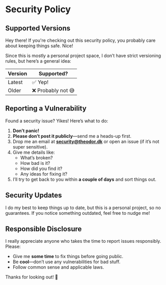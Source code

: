# Security Policy

## Supported Versions

Hey there! If you're checking out this security policy, you probably care about keeping things safe. Nice!

Since this is mostly a personal project space, I don’t have strict versioning rules, but here’s a general idea:

| Version | Supported?         |
| ------- | ------------------ |
| Latest  | ✅ Yep!             |
| Older   | ❌ Probably not 😅   |

## Reporting a Vulnerability

Found a security issue? Yikes! Here’s what to do:

1. **Don’t panic!**
2. **Please don’t post it publicly**—send me a heads-up first.
3. Drop me an email at **security@theodor.dk** or open an issue (if it’s not super sensitive).
4. Give me details like:
   - What’s broken?
   - How bad is it?
   - How did you find it?
   - Any ideas for fixing it?
5. I’ll try to get back to you within **a couple of days** and sort things out.

## Security Updates

I do my best to keep things up to date, but this is a personal project, so no guarantees. If you notice something outdated, feel free to nudge me!

## Responsible Disclosure

I really appreciate anyone who takes the time to report issues responsibly. Please:
- Give me **some time** to fix things before going public.
- Be **cool**—don’t use any vulnerabilities for bad stuff.
- Follow common sense and applicable laws.

Thanks for looking out! 🚀
